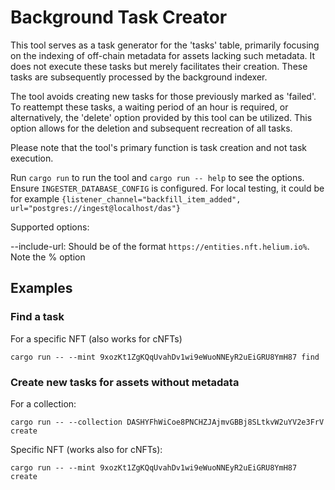 # Background Task Creator

This tool serves as a task generator for the 'tasks' table, primarily focusing on the indexing of off-chain metadata for assets lacking such metadata. It does not execute these tasks but merely facilitates their creation. These tasks are subsequently processed by the background indexer.

The tool avoids creating new tasks for those previously marked as 'failed'. To reattempt these tasks, a waiting period of an hour is required, or alternatively, the 'delete' option provided by this tool can be utilized. This option allows for the deletion and subsequent recreation of all tasks.

Please note that the tool's primary function is task creation and not task execution.

Run `cargo run` to run the tool and `cargo run -- help` to see the options. Ensure `INGESTER_DATABASE_CONFIG` is configured. For local testing, it could be for example `{listener_channel="backfill_item_added", url="postgres://ingest@localhost/das"}`

Supported options:

--include-url: Should be of the format `https://entities.nft.helium.io%`. Note the % option

## Examples

### Find a task

For a specific NFT (also works for cNFTs)

```
cargo run -- --mint 9xozKt1ZgKQqUvahDv1wi9eWuoNNEyR2uEiGRU8YmH87 find
```

### Create new tasks for assets without metadata

For a collection:

```
cargo run -- --collection DASHYFhWiCoe8PNCHZJAjmvGBBj8SLtkvW2uYV2e3FrV create
```

Specific NFT (works also for cNFTs):

```
cargo run -- --mint 9xozKt1ZgKQqUvahDv1wi9eWuoNNEyR2uEiGRU8YmH87 create
```
